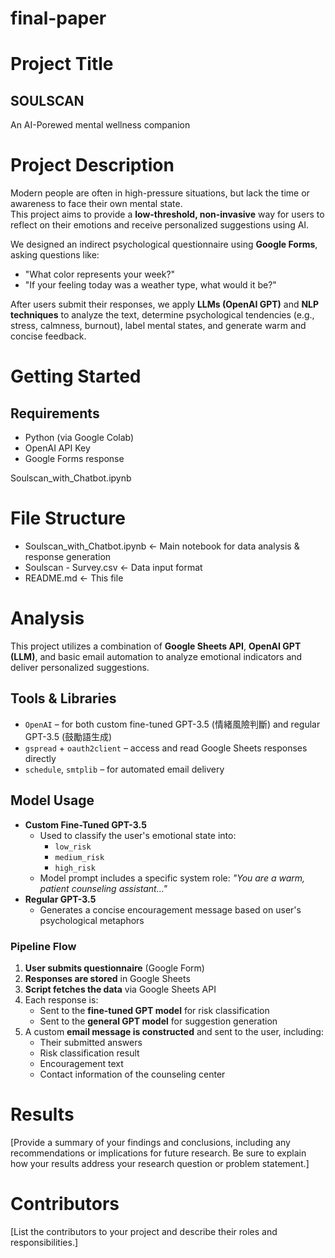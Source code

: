 # final-paper
# Project Title
## SOULSCAN
An AI-Porewed mental wellness companion

# Project Description
Modern people are often in high-pressure situations, but lack the time or awareness to face their own mental state.  
This project aims to provide a **low-threshold, non-invasive** way for users to reflect on their emotions and receive personalized suggestions using AI.

We designed an indirect psychological questionnaire using **Google Forms**, asking questions like:
- "What color represents your week?"
- "If your feeling today was a weather type, what would it be?"

After users submit their responses, we apply **LLMs (OpenAI GPT)** and **NLP techniques** to analyze the text, determine psychological tendencies (e.g., stress, calmness, burnout), label mental states, and generate warm and concise feedback.

# Getting Started
## Requirements
- Python (via Google Colab)
- OpenAI API Key
- Google Forms response

Soulscan_with_Chatbot.ipynb

# File Structure
- Soulscan_with_Chatbot.ipynb        ← Main notebook for data analysis & response generation
- Soulscan - Survey.csv              ← Data input format
- README.md                          ← This file

# Analysis
This project utilizes a combination of **Google Sheets API**, **OpenAI GPT (LLM)**, and basic email automation to analyze emotional indicators and deliver personalized suggestions.

## Tools & Libraries
- `OpenAI` – for both custom fine-tuned GPT-3.5 (情緒風險判斷) and regular GPT-3.5 (鼓勵語生成)
- `gspread` + `oauth2client` – access and read Google Sheets responses directly
- `schedule`, `smtplib` – for automated email delivery

## Model Usage
- **Custom Fine-Tuned GPT-3.5**
  - Used to classify the user's emotional state into:
    - `low_risk`
    - `medium_risk`
    - `high_risk`
  - Model prompt includes a specific system role: *"You are a warm, patient counseling assistant..."*
- **Regular GPT-3.5**
  - Generates a concise encouragement message based on user's psychological metaphors

### Pipeline Flow
1. **User submits questionnaire** (Google Form)
2. **Responses are stored** in Google Sheets
3. **Script fetches the data** via Google Sheets API
4. Each response is:
   - Sent to the **fine-tuned GPT model** for risk classification
   - Sent to the **general GPT model** for suggestion generation
5. A custom **email message is constructed** and sent to the user, including:
   - Their submitted answers
   - Risk classification result
   - Encouragement text
   - Contact information of the counseling center

# Results
[Provide a summary of your findings and conclusions, including any recommendations or implications for future research. Be sure to explain how your results address your research question or problem statement.]

# Contributors
[List the contributors to your project and describe their roles and responsibilities.]
